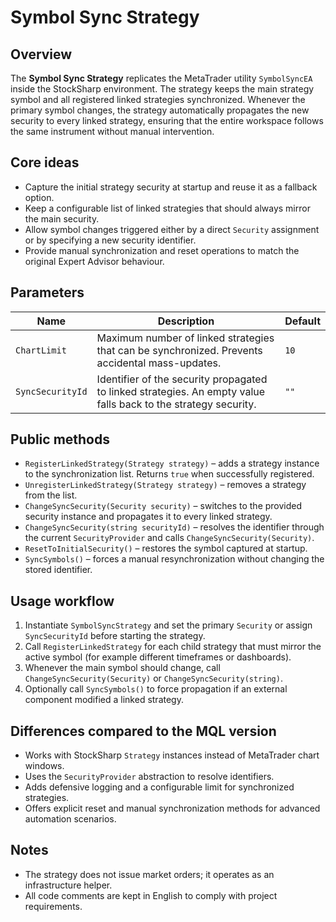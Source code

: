 # Symbol Sync Strategy

## Overview
The **Symbol Sync Strategy** replicates the MetaTrader utility `SymbolSyncEA` inside the StockSharp environment. The strategy keeps the main strategy symbol and all registered linked strategies synchronized. Whenever the primary symbol changes, the strategy automatically propagates the new security to every linked strategy, ensuring that the entire workspace follows the same instrument without manual intervention.

## Core ideas
- Capture the initial strategy security at startup and reuse it as a fallback option.
- Keep a configurable list of linked strategies that should always mirror the main security.
- Allow symbol changes triggered either by a direct `Security` assignment or by specifying a new security identifier.
- Provide manual synchronization and reset operations to match the original Expert Advisor behaviour.

## Parameters
| Name | Description | Default |
| ---- | ----------- | ------- |
| `ChartLimit` | Maximum number of linked strategies that can be synchronized. Prevents accidental mass-updates. | `10` |
| `SyncSecurityId` | Identifier of the security propagated to linked strategies. An empty value falls back to the strategy security. | `""` |

## Public methods
- `RegisterLinkedStrategy(Strategy strategy)` – adds a strategy instance to the synchronization list. Returns `true` when successfully registered.
- `UnregisterLinkedStrategy(Strategy strategy)` – removes a strategy from the list.
- `ChangeSyncSecurity(Security security)` – switches to the provided security instance and propagates it to every linked strategy.
- `ChangeSyncSecurity(string securityId)` – resolves the identifier through the current `SecurityProvider` and calls `ChangeSyncSecurity(Security)`.
- `ResetToInitialSecurity()` – restores the symbol captured at startup.
- `SyncSymbols()` – forces a manual resynchronization without changing the stored identifier.

## Usage workflow
1. Instantiate `SymbolSyncStrategy` and set the primary `Security` or assign `SyncSecurityId` before starting the strategy.
2. Call `RegisterLinkedStrategy` for each child strategy that must mirror the active symbol (for example different timeframes or dashboards).
3. Whenever the main symbol should change, call `ChangeSyncSecurity(Security)` or `ChangeSyncSecurity(string)`.
4. Optionally call `SyncSymbols()` to force propagation if an external component modified a linked strategy.

## Differences compared to the MQL version
- Works with StockSharp `Strategy` instances instead of MetaTrader chart windows.
- Uses the `SecurityProvider` abstraction to resolve identifiers.
- Adds defensive logging and a configurable limit for synchronized strategies.
- Offers explicit reset and manual synchronization methods for advanced automation scenarios.

## Notes
- The strategy does not issue market orders; it operates as an infrastructure helper.
- All code comments are kept in English to comply with project requirements.
